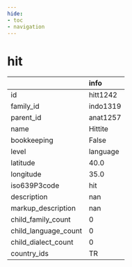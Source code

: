 ```yaml
---
hide:
- toc
- navigation
---
```

# hit
|                      | info     |
|:---------------------|:---------|
| id                   | hitt1242 |
| family_id            | indo1319 |
| parent_id            | anat1257 |
| name                 | Hittite  |
| bookkeeping          | False    |
| level                | language |
| latitude             | 40.0     |
| longitude            | 35.0     |
| iso639P3code         | hit      |
| description          | nan      |
| markup_description   | nan      |
| child_family_count   | 0        |
| child_language_count | 0        |
| child_dialect_count  | 0        |
| country_ids          | TR       |